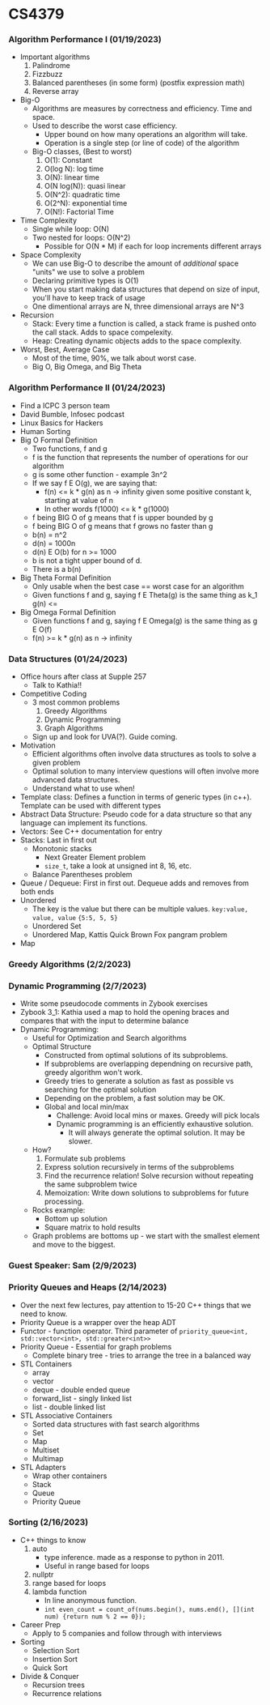 # CS4379
### Algorithm Performance I (01/19/2023)
- Important algorithms
    1. Palindrome
    2. Fizzbuzz
	3. Balanced parentheses (in some form) (postfix expression math)
	4. Reverse array
- Big-O
	- Algorithms are measures by correctness and efficiency. Time and space.
	- Used to describe the worst case efficiency.
		- Upper bound on how many operations an algorithm will take.
		- Operation is a single step (or line of code) of the algorithm
	- Big-O classes, (Best to worst)
		1. O(1): Constant
		2. O(log N): log time
		3. O(N): linear time
		4. O(N log(N)): quasi linear
		5. O(N^2): quadratic time
		6. O(2^N): exponential time
		7. O(N!): Factorial Time
- Time Complexity
	- Single while loop: O(N)
	- Two nested for loops: O(N^2)
		- Possible for O(N * M) if each for loop increments different arrays
- Space Complexity
	- We can use Big-O to describe the amount of _additional_ space "units" we use to solve a problem
	- Declaring primitive types is O(1)
	- When you start making data structures that depend on size of input, you'll have to keep track of usage
	- One dimentional arrays are N, three dimensional arrays are N^3
- Recursion
	- Stack: Every time a function is called, a stack frame is pushed onto the call stack. Adds to space compelexity.
	- Heap: Creating dynamic objects adds to the space complexity.
- Worst, Best, Average Case
	- Most of the time, 90%, we talk about worst case.
	- Big O, Big Omega, and Big Theta

### Algorithm Performance II (01/24/2023)
- Find a ICPC 3 person team
- David Bumble, Infosec podcast
- Linux Basics for Hackers
- Human Sorting
- Big O Formal Definition
    - Two functions, f and g
    - f is the function that represents the number of operations for our algorithm
    - g is some other function - example 3n^2
    - If we say f E O(g), we are saying that:
        - f(n) <= k * g(n) as n -> infinity given some positive constant k, starting at value of n
        - In other words f(1000) <= k * g(1000)
    - f being BIG O of g means that f is upper bounded by g
    - f being BIG O of g means that f grows no faster than g
    - b(n) = n^2
    - d(n) = 1000n
    - d(n) E O(b) for n >= 1000
    - b is not a tight upper bound of d.
    - There is a b(n)
- Big Theta Formal Definition
    - Only usable when the best case == worst case for an algorithm
    - Given functions f and g, saying f E Theta(g) is the same thing as k_1 g(n) <= 
- Big Omega Formal Definition
    - Given functions f and g, saying f E Omega(g) is the same thing as g E O(f)
    - f(n) >= k * g(n) as n -> infinity

### Data Structures (01/24/2023)
- Office hours after class at Supple 257
	- Talk to Kathia!!
- Competitive Coding
	- 3 most common problems
		1. Greedy Algorithms
		2. Dynamic Programming
		3. Graph Algorithms
	- Sign up and look for UVA(?). Guide coming.
- Motivation
	- Efficient algorithms often involve data structures as tools to solve a given problem
	- Optimal solution to many interview questions will often involve more advanced data structures.
	- Understand what to use when!
- Template class: Defines a function in terms of generic types (in c++). Template can be used with different types
- Abstract Data Structure: Pseudo code for a data structure so that any language can implement its functions.
- Vectors: See C++ documentation for entry
- Stacks: Last in first out
	- Monotonic stacks
		- Next Greater Element problem
		- `size_t`, take a look at unsigned int 8, 16, etc.
	- Balance Parentheses problem
- Queue / Dequeue: First in first out. Dequeue adds and removes from both ends
- Unordered
	- The key is the value but there can be multiple values. `key:value, value, value` `{5:5, 5, 5}`
	- Unordered Set
	- Unordered Map, Kattis Quick Brown Fox pangram problem
- Map

### Greedy Algorithms (2/2/2023)

### Dynamic Programming (2/7/2023)
- Write some pseudocode comments in Zybook exercises
- Zybook 3_1: Kathia used a map to hold the opening braces and compares that with the input to determine balance
- Dynamic Programming:
    - Useful for Optimization and Search algorithms
    - Optimal Structure
        - Constructed from optimal solutions of its subproblems.
        - If subproblems are overlapping dependning on recursive path, greedy algorithm won't work.
        - Greedy tries to generate a solution as fast as possible vs searching for the optimal solution
        - Depending on the problem, a fast solution may be OK.
        - Global and local min/max
            - Challenge: Avoid local mins or maxes. Greedy will pick locals
            - Dynamic programming is an efficiently exhaustive solution.
                - It will always generate the optimal solution. It may be slower.
    - How?
        1. Formulate sub problems
        2. Express solution recursively in terms of the subproblems
        3. Find the recurrence relation! Solve recursion without repeating the same subproblem twice
        4. Memoization: Write down solutions to subproblems for future processing.
    - Rocks example:
        - Bottom up solution
        - Square matrix to hold results
    - Graph problems are bottoms up - we start with the smallest element and move to the biggest.
### Guest Speaker: Sam (2/9/2023)

### Priority Queues and Heaps (2/14/2023)
- Over the next few lectures, pay attention to 15-20 C++ things that we need to know.
- Priority Queue is a wrapper over the heap ADT
- Functor - function operator. Third parameter of `priority_queue<int, std::vector<int>, std::greater<int>>`
- Priority Queue - Essential for graph problems
    - Complete binary tree - tries to arrange the tree in a balanced way
- STL Containers
    - array
    - vector
    - deque - double ended queue
    - forward_list - singly linked list
    - list - double linked list
- STL Associative Containers
    - Sorted data structures with fast search algorithms
    - Set 
    - Map
    - Multiset
    - Multimap
- STL Adapters
    - Wrap other containers
    - Stack
    - Queue
    - Priority Queue

### Sorting (2/16/2023)
- C++ things to know
    1. auto
        - type inference. made as a response to python in 2011.
        - Useful in range based for loops
    2. nullptr
    3. range based for loops
    4. lambda function
        - In line anonymous function.
        - `int even_count = count_of(nums.begin(), nums.end(), [](int num) {return num % 2 == 0});`
- Career Prep
    - Apply to 5 companies and follow through with interviews
- Sorting
    - Selection Sort
    - Insertion Sort
    - Quick Sort
- Divide & Conquer
    - Recursion trees
    - Recurrence relations
    